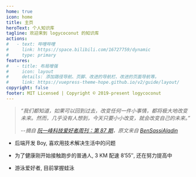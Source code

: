 ```yaml
---
home: true
icon: home
title: 主页
heroText: 个人知识库
tagline: 欢迎来到 logycoconut 的知识库
actions:
#   - text: 哔哩哔哩
#     link: https://space.bilibili.com/16727759/dynamic
#     type: primary
features:
#   - title: 布局增强
#     icon: layout
#     details: 添加路径导航、页脚、改进的导航栏、改进的页面导航等。
#     link: https://vuepress-theme-hope.github.io/v2/guide/layout/
copyright: false
footer: MIT Licensed | Copyright © 2019-present logycoconut
---
```


> _“我们都知道，如果可以回到过去，改变任何一件小事情，都将极大地改变未来。然而，几乎没有人想到，今天只要小小改变，就会改变自己的未来。”_
>
> --_摘自 [阮一峰科技爱好者周刊：第 87 期][]，原文来自 [BenSassiAladin][]_

- 后端开发 Boy, 喜欢用技术解决生活中的问题

- 为了健康刚开始接触跑步的普通人, 3 KM 配速 8′55′′, 还在努力提高中

- 游泳爱好者, 目前掌握蛙泳

​​<!-- +++++++++ 下面是引用式链接 +++++++++ -->

[哔哩哔哩]: https://space.bilibili.com/16727759/dynamic

[阮一峰科技爱好者周刊：第 87 期]: https://www.ruanyifeng.com/blog/2019/12/weekly-issue-87.html

[BenSassiAladin]: https://twitter.com/BenSassiAladin/status/1186962541815177216
